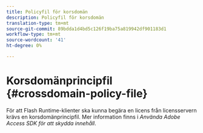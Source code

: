 ```yaml
---
title: Policyfil för korsdomän
description: Policyfil för korsdomän
translation-type: tm+mt
source-git-commit: 89bdda1d4bd5c126f19ba75a819942df901183d1
workflow-type: tm+mt
source-wordcount: '41'
ht-degree: 0%

---
```



# Korsdomänprincipfil {#crossdomain-policy-file}

För att Flash Runtime-klienter ska kunna begära en licens från licensservern krävs en korsdomänprincipfil. Mer information finns i *Använda Adobe Access SDK för att skydda innehåll*.
